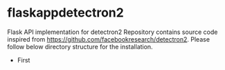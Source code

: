 # flaskappdetectron2
Flask API implementation for detectron2
Repository contains source code inspired from https://github.com/facebookresearch/detectron2. Please follow below directory structure for the installation.
* First 

